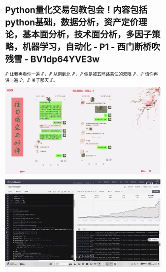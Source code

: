 # Python量化交易包教包会！内容包括python基础，数据分析，资产定价理论，基本面分析，技术面分析，多因子策略，机器学习，自动化 - P1 - 西门断桥吹残雪 - BV1dp64YVE3w

♪ 让我再看你一遍 ♪，♪ 从南到北 ♪，♪ 像是被五环路蒙住的双眼 ♪，♪ 请你再讲一遍 ♪，♪ 关于那天 ♪。



![](img/fc93cc4060ded433d847a93a848968c0_1.png)

![](img/fc93cc4060ded433d847a93a848968c0_2.png)